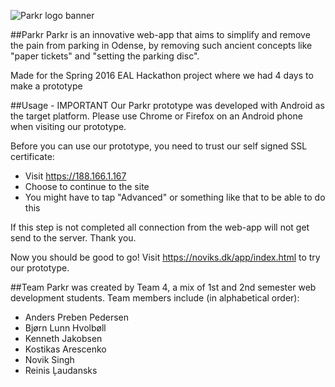 ![Parkr logo banner](http://i.imgur.com/HPj6az7.png)

##Parkr
Parkr is an innovative web-app that aims to simplify and remove the pain from parking in Odense, by removing such ancient concepts like "paper tickets" and "setting the parking disc".

Made for the Spring 2016 EAL Hackathon project where we had 4 days to make a prototype

##Usage - IMPORTANT
Our Parkr prototype was developed with Android as the target platform. Please use Chrome or Firefox on an Android phone when visiting our prototype.

Before you can use our prototype, you need to trust our self signed SSL certificate:
* Visit https://188.166.1.167 
* Choose to continue to the site
* You might have to tap "Advanced" or something like that to be able to do this

If this step is not completed all connection from the web-app will not get send to the server. Thank you.

Now you should be good to go! Visit https://noviks.dk/app/index.html to try our prototype.

##Team
Parkr was created by Team 4, a mix of 1st and 2nd semester web development students. Team members include (in alphabetical order):

* Anders Preben Pedersen
* Bjørn Lunn Hvolbøll
* Kenneth Jakobsen
* Kostikas Arescenko
* Novik Singh
* Reinis Ļaudansks
